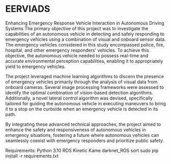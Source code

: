 # EERVIADS
Enhancing Emergency Response Vehicle Interaction in Autonomous Driving Systems
The primary objective of this project was to investigate the capabilities of an autonomous vehicle in detecting and safely responding to emergency vehicles using a combination of visual and onboard sensor data. The emergency vehicles considered in this study encompassed police, fire, hospital, and other emergency responders' vehicles. To achieve this objective, the autonomous vehicle needed to possess real-time and accurate environmental perception capabilities, enabling it to appropriately yield to emergency vehicles.

The project leveraged machine learning algorithms to discern the presence of emergency vehicles primarily through the analysis of visual data from onboard cameras. Several image processing frameworks were assessed to identify the optimal combination of vision-based detection algorithms. Additionally, a novel lateral control algorithm was devised, specifically tailored for guiding the autonomous vehicle in executing maneuvers to bring it to a stop on the curbside when an emergency vehicle is detected in its path.

By integrating these advanced technical approaches, the project aimed to enhance the safety and responsiveness of autonomous vehicles in emergency situations, fostering a future where autonomous vehicles can seamlessly coexist with emergency responders and prioritize public safety.

Requirements:
Python 3.10
ROS Kinetic Kame
darknet_ROS
sort
sudo pip install -r requirements.txt
